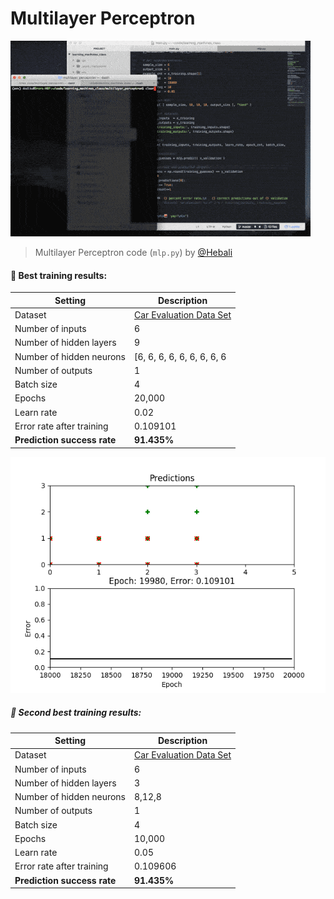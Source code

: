 # Multilayer Perceptron

![training](images/training_optimized.gif)

> Multilayer Perceptron code (``mlp.py``) by [@Hebali](https://github.com/Hebali)

#### 🏅  Best training results:
|Setting|Description|
|---|---|
|Dataset|[Car Evaluation Data Set](http://archive.ics.uci.edu/ml/datasets/Car+Evaluation)|
|Number of inputs|6|
|Number of hidden layers|9|
|Number of hidden neurons|[6, 6, 6, 6, 6, 6, 6, 6, 6|
|Number of outputs|1|
|Batch size|4|
|Epochs|20,000|
|Learn rate|0.02|
|Error rate after training|0.109101|
|**Prediction success rate**|**91.435%**|

![best training](images/1507623903.149357.png)


##### 🥈  Second best training results:
|Setting|Description|
|---|---|
|Dataset|[Car Evaluation Data Set](http://archive.ics.uci.edu/ml/datasets/Car+Evaluation)|
|Number of inputs|6|
|Number of hidden layers|3|
|Number of hidden neurons|8,12,8|
|Number of outputs|1|
|Batch size|4|
|Epochs|10,000|
|Learn rate|0.05|
|Error rate after training|0.109606|
|**Prediction success rate**|**91.435%**|
